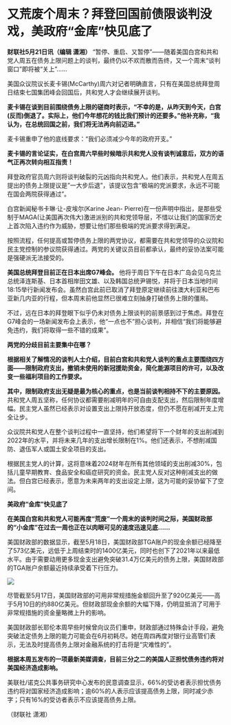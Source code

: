 # 又荒废个周末？拜登回国前债限谈判没戏，美政府“金库”快见底了

**财联社5月21日讯（编辑 潇湘）**
“暂停、重启、又暂停”——随着美国白宫和共和党人周五在债务上限问题上的谈判，最终仍以不欢而散而告终，又一个周末“谈判窗口”即将被“关上”……

美国众议院议长麦卡锡(McCarthy)周六对记者明确直言，只有在美国总统拜登周日结束七国集团峰会回国后，共和党人才会继续展开谈判。

**麦卡锡在谈到目前围绕债务上限的磋商时表示，“不幸的是，从昨天到今天，白宫(反而)倒退了。实际上，他们今年想花的钱比我们预计的还要多。”他补充称，“我认为，在总统回国之前，我们将无法再向前迈进。”**

麦卡锡重申了他的底线要求：“我们必须减少今年的政府开支。”

**麦卡锡的言论证实，在白宫周六早些时候暗示共和党人没有谈判诚意后，双方的语气正再次转向相互指责！**

拜登政府官员周六则将谈判破裂的元凶指向共和党人。他们表示，共和党人在周五提出的债务上限提议是”一大步后退”，该提议包含“极端的党派要求，永远不可能在国会两院获得通过”。

白宫新闻秘书卡琳·让-皮埃尔(Karine Jean-
Pierre)在一份声明中指出，是那些受制于MAGA(让美国再次伟大)激进派别的共和党领导层，不惜以让我们的国家历史上首次陷入违约作为威胁，想要让他们那些极端的党派要求得到满足。

按照流程，任何提高或暂停债务上限的两党协议，都需要在共和党领导的众议院和民主党控制的参议院获得通过。两党的关键议员目前都承认，最终的妥协法案可能是强硬派无法接受的。

**美国总统拜登目前正在日本出席G7峰会。**
他将于周日下午在日本广岛会见乌克兰总统泽连斯基、日本首相岸田文雄、以及韩国总统尹锡悦，并将于日本当地时间18:15举行新闻发布会。虽然白宫此前已取消了拜登原定继续前往澳大利亚和巴布亚新几内亚的行程，但本周末前他显然已很难立刻抽身打破债务上限的僵局。

不过，远在日本的拜登眼下似乎仍未对债务上限谈判的前景感到过于焦虑。拜登在G7峰会的一场新闻发布会上表示，他“一点也不”担心谈判，并相信“我们将能够避免违约，我们将取得一些不错的成果”。

**两党的分歧目前主要集中在哪？**

**根据相关了解情况的谈判人士介绍，目前白宫和共和党人谈判的重点主要围绕四方面——限制政府支出，撤销未使用的新冠援助资金，简化能源项目的许可，以及改变一些福利项目的工作要求。**

**其中，限制政府支出无疑是最为核心的重点，也是当前谈判相持不下的主要原因。**
共和党人周五坚称，任何协议都需要削减明年的可自由支配支出，然后限制年度增幅。民主党人虽然已经表示对设置支出上限持开放态度，但仍不愿在削减开支上完全让步。

众议院共和党人在整个谈判过程中一直坚持，他们希望将下一个财年的支出削减到2022年的水平，并将未来几年的支出增长限制在1%。他们还表示，不想削减国防、退伍军人或国土安全项目的支出。

根据民主党人的计算，这将意味着2024财年在所有其他领域的支出削减30%，包括儿童早期教育、食品安全和癌症研究的资金。民主党人反对这种削减支出的做法。但白宫已经表示，愿意为未来两年的支出设定上限，这为可能的妥协留下了空间。

**美政府“金库”快见底了**

**在美国白宫和共和党人可能再度“荒废”一个周末的谈判时间之际，美国财政部的“小金库”在过去一周也正在以肉眼可见的速度迅速见底……**

美国财政部的数据显示，截至5月18日，美国财政部TGA账户的现金余额已经降至了573亿美元，远低于上周结束时的1400亿美元，同时也创下了2021年以来最低水平。由于需要动用更多现金支出避免突破31.4万亿美元的债务上限，美国财政部的TGA账户余额最近持续承受着下行压力。

![](https://inews.gtimg.com/om_bt/OA1hMI5En2VetuC_unzAZ7exBaErKk0VtsNyqGsWUydhoAA/1000)

尽管截至5月17日，美国财政部的可用非常规措施金额回升至了920亿美元——高于5月10日的约880亿美元。但财政部现金余额的大幅下降，仍明显抵消了可用于非常规措施的资金量略微上升的影响。

美国财政部长耶伦本周早些时候曾向议员们重申，财政部通过特殊会计手段，避免突破法定债务上限的能力可能会在6月初耗尽。她在周四再度对银行业高管们表示，无法及时提高债务上限对金融系统的打击将是“灾难性的”。

**根据本周五发布的一项最新美媒调查，目前三分之二的美国人正担忧债务违约将对美国经济造成影响。**

美联社/诺克公共事务研究中心发布的民意调查显示，66%的受访者表示担忧债务违约将对国家经济造成影响；逾60%的人表示应该提高债务上限，同时减少赤字；只有16%的受访者表示不应该提高债务上限。

（财联社 潇湘）

